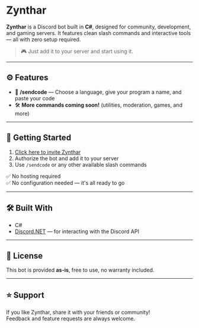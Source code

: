# Zynthar

**Zynthar** is a Discord bot built in **C#**, designed for community, development, and gaming servers. It features clean slash commands and interactive tools — all with zero setup required.

> 🎮 Just add it to your server and start using it.

---

## ⚙️ Features

- 🧠 **/sendcode** — Choose a language, give your program a name, and paste your code  
- 🛠️ **More commands coming soon!** (utilities, moderation, games, and more)

---

## 🚀 Getting Started

1. [Click here to invite Zynthar](https://discord.com/oauth2/authorize?client_id=1381412512427278409&permissions=8&integration_type=0&scope=bot+applications.commands)
2. Authorize the bot and add it to your server
3. Use `/sendcode` or any other available slash commands

✅ No hosting required  
✅ No configuration needed — it's all ready to go

---

## 🛠 Built With

- C#  
- [Discord.NET](https://github.com/discord-net/Discord.Net) — for interacting with the Discord API

---

## 📄 License

This bot is provided **as-is**, free to use, no warranty included.

---

## ⭐ Support

If you like Zynthar, share it with your friends or community!  
Feedback and feature requests are always welcome.

